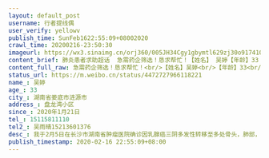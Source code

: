 ```yaml
---
layout: default_post
username: 行者提线偶
user_verify: yellowv
publish_time: SunFeb1622:55:09+08002020
crawl_time: 20200216-23:50:30
imageurl: https://wx3.sinaimg.cn/orj360/005JH34Cgy1gbymtl629zj30o917410u.jpg,https://wx1.sinaimg.cn/orj360/005JH34Cgy1gbymtmmj04j30u01hcahr.jpg
content_brief: 肺炎患者求助超话  急需药企筛选！恳求帮忙！【姓名】 吴婷【年龄】33【所在城市】湖南省娄底市涟源市【所在小区、社区】盘龙湾小区【患病时间】2020年1月21日【联系方式】15115811110【其他紧急联系人】吴雨晴 15213601376【病情描述】我于2月5日在长沙市湖南省肿瘤医院确诊因乳腺癌三阴 ...全文
content_full_raw: 急需药企筛选！恳求帮忙！<br/>【姓名】吴婷<br/>【年龄】33<br/>【所在城市】湖南省娄底市涟源市<br/>【所在小区、社区】盘龙湾小区<br/>【患病时间】2020年1月21日<br/>【联系方式】15115811110<br/>【其他紧急联系人】吴雨晴15213601376<br/>【病情描述】我于2月5日在长沙市湖南省肿瘤医院确诊因乳腺癌三阴多发性转移至多处骨头，肺部，肝脏，医生建议参与临床医学治疗，现因疫情药企无法进行双靶筛选。因此在家等待通知已有将近半个月，主治医生给出建议是不能再等，必须马上治疗，但患者目前进退两难得不到救治。临床医学研究药企因疫情暂停筛选，无法入组治疗，从等待检查到现在已在家等待将近一个月，希望能得到药企筛选得到治疗。
status_url: https://m.weibo.cn/status/4472727966118221
name_: 吴婷
age_: 33
city_: 湖南省娄底市涟源市
address_: 盘龙湾小区
since_: 2020年1月21日
tel_: 15115811110
tel2_: 吴雨晴15213601376
desc_: 我于2月5日在长沙市湖南省肿瘤医院确诊因乳腺癌三阴多发性转移至多处骨头，肺部，肝脏，医生建议参与临床医学治疗，现因疫情药企无法进行双靶筛选。因此在家等待通知已有将近半个月，主治医生给出建议是不能再等，必须马上治疗，但患者目前进退两难得不到救治。临床医学研究药企因疫情暂停筛选，无法入组治疗，从等待检查到现在已在家等待将近一个月，希望能得到药企筛选得到治疗。
publish_timestamp: 2020-02-16 22:55:09+08:00
---
```


